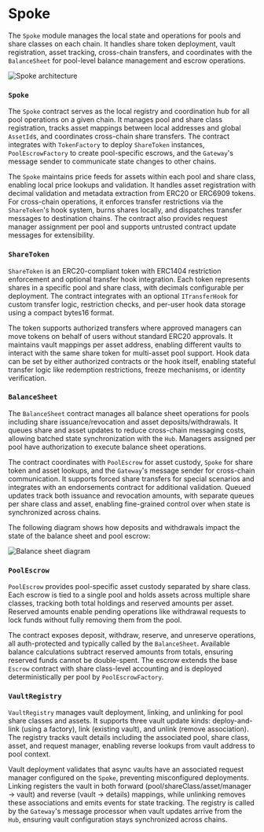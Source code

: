 # Spoke

The `Spoke` module manages the local state and operations for pools and share classes on each chain. It handles share token deployment, vault registration, asset tracking, cross-chain transfers, and coordinates with the `BalanceSheet` for pool-level balance management and escrow operations.

![Spoke architecture](http://www.plantuml.com/plantuml/proxy?cache=no&src=https://raw.githubusercontent.com/centrifuge/protocol/refs/heads/main/docs/architecture/core/spoke.puml)

### `Spoke`

The `Spoke` contract serves as the local registry and coordination hub for all pool operations on a given chain. It manages pool and share class registration, tracks asset mappings between local addresses and global `AssetId`s, and coordinates cross-chain share transfers. The contract integrates with `TokenFactory` to deploy `ShareToken` instances, `PoolEscrowFactory` to create pool-specific escrows, and the `Gateway`'s message sender to communicate state changes to other chains.

The `Spoke` maintains price feeds for assets within each pool and share class, enabling local price lookups and validation. It handles asset registration with decimal validation and metadata extraction from ERC20 or ERC6909 tokens. For cross-chain operations, it enforces transfer restrictions via the `ShareToken`'s hook system, burns shares locally, and dispatches transfer messages to destination chains. The contract also provides request manager assignment per pool and supports untrusted contract update messages for extensibility.

### `ShareToken`

`ShareToken` is an ERC20-compliant token with ERC1404 restriction enforcement and optional transfer hook integration. Each token represents shares in a specific pool and share class, with decimals configurable per deployment. The contract integrates with an optional `ITransferHook` for custom transfer logic, restriction checks, and per-user hook data storage using a compact bytes16 format.

The token supports authorized transfers where approved managers can move tokens on behalf of users without standard ERC20 approvals. It maintains vault mappings per asset address, enabling different vaults to interact with the same share token for multi-asset pool support. Hook data can be set by either authorized contracts or the hook itself, enabling stateful transfer logic like redemption restrictions, freeze mechanisms, or identity verification.

### `BalanceSheet`

The `BalanceSheet` contract manages all balance sheet operations for pools including share issuance/revocation and asset deposits/withdrawals. It queues share and asset updates to reduce cross-chain messaging costs, allowing batched state synchronization with the `Hub`. Managers assigned per pool have authorization to execute balance sheet operations.

The contract coordinates with `PoolEscrow` for asset custody, `Spoke` for share token and asset lookups, and the `Gateway`'s message sender for cross-chain communication. It supports forced share transfers for special scenarios and integrates with an endorsements contract for additional validation. Queued updates track both issuance and revocation amounts, with separate queues per share class and asset, enabling fine-grained control over when state is synchronized across chains.

The following diagram shows how deposits and withdrawals impact the state of the balance sheet and pool escrow:

![Balance sheet diagram](http://www.plantuml.com/plantuml/proxy?cache=no&src=https://raw.githubusercontent.com/centrifuge/protocol/refs/heads/main/docs/architecture/core/spoke/balance-sheet.puml)

### `PoolEscrow`

`PoolEscrow` provides pool-specific asset custody separated by share class. Each escrow is tied to a single pool and holds assets across multiple share classes, tracking both total holdings and reserved amounts per asset. Reserved amounts enable pending operations like withdrawal requests to lock funds without fully removing them from the pool.

The contract exposes deposit, withdraw, reserve, and unreserve operations, all auth-protected and typically called by the `BalanceSheet`. Available balance calculations subtract reserved amounts from totals, ensuring reserved funds cannot be double-spent. The escrow extends the base `Escrow` contract with share class-level accounting and is deployed deterministically per pool by `PoolEscrowFactory`.

### `VaultRegistry`

`VaultRegistry` manages vault deployment, linking, and unlinking for pool share classes and assets. It supports three vault update kinds: deploy-and-link (using a factory), link (existing vault), and unlink (remove association). The registry tracks vault details including the associated pool, share class, asset, and request manager, enabling reverse lookups from vault address to pool context.

Vault deployment validates that async vaults have an associated request manager configured on the `Spoke`, preventing misconfigured deployments. Linking registers the vault in both forward (pool/shareClass/asset/manager → vault) and reverse (vault → details) mappings, while unlinking removes these associations and emits events for state tracking. The registry is called by the `Gateway`'s message processor when vault updates arrive from the `Hub`, ensuring vault configuration stays synchronized across chains.
